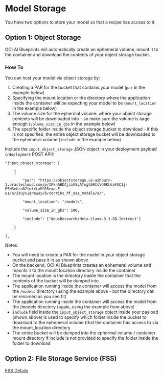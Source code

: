 # Model Storage

You have two options to store your model so that a recipe has access to it:

## Option 1: Object Storage

OCI AI Blueprints will automatically create an ephemeral volume, mount it to the container and download the contents of your object storage bucket.

### How To

You can host your model via object storage by:

1. Creating a PAR for the bucket that contains your model (`par` in the example below)
2. Specifying the mount location or the directory where the application inside the container will be expecting your model to be (`mount_location` in the example below)
3. The volume size for the ephermal volume: where your object storage contents will be downloaded into - so make sure the volume is large enough (`volume_size_in_gbs` in the example below)
4. The specific folder inside the object storage bucket to download - if this is not specified, the entire object storage bucket will be downloaded to the ephemeral volume (`include` in the example below)

Include the `input_object_storage` JSON object in your deployment payload (`/deployment` POST API):

```
"input_object_storage": [

	{

		"par": "https://objectstorage.us-ashburn-1.oraclecloud.com/p/IFknABDAjiiF5LATogUbRCcVQ9KL6aFUC1j-P5NSeUcaB2lntXLaR935rxa-E-u1/n/iduyx1qnmway/b/corrino_hf_oss_models/o/",

		"mount_location": "/models",

		"volume_size_in_gbs": 500,

		"include": ["NousResearch/Meta-Llama-3.1-8B-Instruct"]

	}

],
```

Notes:

- You will need to create a PAR for the model in your object storage bucket and pass it in as shown above
- On the backend, OCI AI Blueprints creates an ephemeral volume and mounts it to the mount location directory inside the container
- The mount location is the directory inside the container that the contents of the bucket will be dumped into
- The application running inside the container will access the model from the `/models` directory (using the example above - but the directory can be renamed as you see fit)
- The application running inside the container will access the model from the /models directory (again, using the example from above)
- `include` field inside the `input_object_storage` object inside your payload (shown above) is used to specify which folder inside the bucket to download to the ephemeral volume (that the container has access to via the mount_location directory
- The entire bucket will be dumped into the ephermal volume / container mount directory if include is not provided to specify the folder inside the folder to download

## Option 2: File Storage Service (FSS)

[FSS Details](../fss/README.md)
